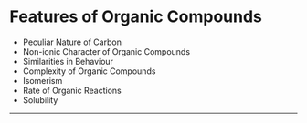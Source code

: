 # Features of Organic Compounds
- Peculiar Nature of Carbon
- Non-ionic Character of Organic Compounds 
- Similarities in Behaviour 
- Complexity of Organic Compounds 
- Isomerism 
- Rate of Organic Reactions
- Solubility 

---
